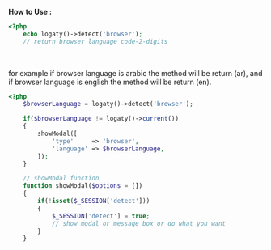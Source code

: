 **How to Use :**

```php
<?php
    echo logaty()->detect('browser');
    // return browser language code-2-digits
   
```
<br>
for example if browser language is arabic the method will be return (ar),
and if browser language is english the method will be return (en). 

```php
<?php
    $browserLanguage = logaty()->detect('browser');

    if($browserLanguage != logaty()->current())
    {
        showModal([
            'type'     => 'browser',
            'language' => $browserLanguage,
        ]);
    }

    // showModal function
    function showModal($options = [])
    {
        if(!isset($_SESSION['detect']))
        {
            $_SESSION['detect'] = true;
            // show modal or message box or do what you want
        }
    }

```